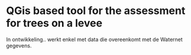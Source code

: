 # QGis based tool for the assessment for trees on a levee

In ontwikkeling.. werkt enkel met data die overeenkomt met de Waternet gegevens.

